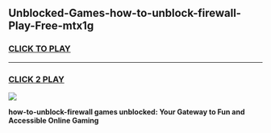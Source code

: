 
## Unblocked-Games-how-to-unblock-firewall-Play-Free-mtx1g
<h3>
<a href="https://premium76.site?title=how-to-unblock-firewall&ref=20M">CLICK TO PLAY</a></h3>
<hr>

<h3>
<a href="https://premium76.site?title=how-to-unblock-firewall&ref=20M">CLICK 2 PLAY</a>
  
</h3>

<a href="https://premium76.site?title=how-to-unblock-firewall&ref=19M"><img src="https://clearcache.store/games.png"></a>


**how-to-unblock-firewall games unblocked: Your Gateway to Fun and Accessible Online Gaming**
